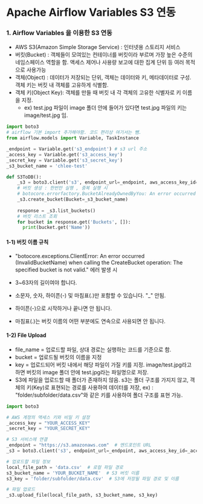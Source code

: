 # Apache Airflow Variables S3 연동

### 1. Airflow Variables 을 이용한 S3 연동

- AWS S3(Amazon Simple Storage Service) : 인터넷용 스토리지 서비스
- 버킷(Bucket) : 객체들이 모여있는 컨테이너를 버킷이라 부르며 가장 높은 수준의 네임스페이스 역할을 함. 액세스 제어나 사용량 보고에 대한 집계 단위 등 여러 목적으로 사용가능
- 객체(Object) : 데이터가 저장되는 단위, 객체는 데이터와 키, 메타데이터로 구성. 객체 키는 버킷 내 객체를 고유하게 식별함.
- 객체 키(Object Key): 객체를 만들 때 버킷 내 각 객체의 고유한 식별자로 키 이름을 지정.
  - ex) test.jpg 파일이 image 폴더 안에 들어가 있다면 test.jpg 파일의 키는 image/test.jpg 임.

```python
import boto3
# airflow 기본 import 추가해야함. 코드 편리상 여기서는 뺌.
from airflow.models import Variable, TaskInstance

_endpoint = Variable.get('s3_endpoint') # s3 url 주소
_access_key = Variable.get('s3_access_key') 
_secret_key = Variable.get('s3_secret_key')
_s3_bucket_name = 'chlee-test'

def S3ToDB():
    _s3 = boto3.client('s3', endpoint_url=_endpoint, aws_access_key_id=_access_key, 		        aws_secret_access_key=_secret_key)
    # 버킷 생성 : 한번만 실행 , 중복 실행 시 
    # botocore.errorfactory.BucketAlreadyOwnedByYou: An error occurred (BucketAlreadyOwnedByYou) 발생
    _s3.create_bucket(Bucket=_s3_bucket_name) 
    
    response = _s3.list_buckets()
    # 버킷 리스트 조회
    for bucket in response.get('Buckets', []):
      print(bucket.get('Name'))
```

#### 1-1) 버킷 이름 규칙

- "botocore.exceptions.ClientError: An error occurred (InvalidBucketName) when calling the CreateBucket operation: The specified bucket is not valid." 에러 발생 시

- 3~63자의 길이여야 합니다.
- 소문자, 숫자, 하이픈(-) 및 마침표(.)만 포함할 수 있습니다.  "_" 안됨.
- 하이픈(-)으로 시작하거나 끝나면 안 됩니다.
- 마침표(.)는 버킷 이름의 어떤 부분에도 연속으로 사용되면 안 됩니다.

#### 1-2) File Upload 

- file_name = 업로드할 파일, 상대 경로는 실행하는 코드를 기준으로 함.
- bucket = 업로드될 버킷의 이름을 지정
- key = 업로드되어 버킷 내에서 해당 파일이 가질 키를 지정. image/test.jpg라고 하면 버킷의 image 폴더 안에 test.jpg라는 파일명으로 저장.
- S3에 파일을 업로드할 때 폴더가 존재하지 않음. s3는 폴더 구조를 가지지 않고, 객체의 키(Key)로 표현되는 경로를 사용하여 데이터를 저장, ex) :  "folder/subfolder/data.csv"와 같은 키를 사용하여 폴더 구조를 표현 가능.

```python
import boto3

# AWS 계정의 액세스 키와 비밀 키 설정
_access_key = "YOUR_ACCESS_KEY"
_secret_key = "YOUR_SECRET_KEY"

# S3 서비스에 연결
_endpoint = "https://s3.amazonaws.com"  # 엔드포인트 URL
_s3 = boto3.client('s3', endpoint_url=_endpoint, aws_access_key_id=_access_key, aws_secret_access_key=_secret_key)

# 업로드할 파일 정보
local_file_path = 'data.csv'  # 로컬 파일 경로
s3_bucket_name = 'YOUR_BUCKET_NAME'  # S3 버킷 이름
s3_key = 'folder/subfolder/data.csv'  # S3에 저장될 파일 경로 및 이름

# 파일 업로드
_s3.upload_file(local_file_path, s3_bucket_name, s3_key)
```

